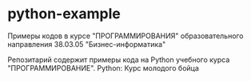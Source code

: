# python-example
Примеры кодов в курсе "ПРОГРАММИРОВАНИЯ" образовательного направления 38.03.05 "Бизнес-информатика"

Репозитарий содержит примеры кода на Python учебного курса "ПРОГРАММИРОВАНИЕ".
Python: Курс молодого бойца
